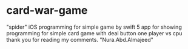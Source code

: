# card-war-game
"spider" iOS programming for simple game by swift 5 app for showing programming for 
simple card game  with deal button  one player vs cpu 
thank you for reading my comments. "Nura.Abd.Almajeed"
